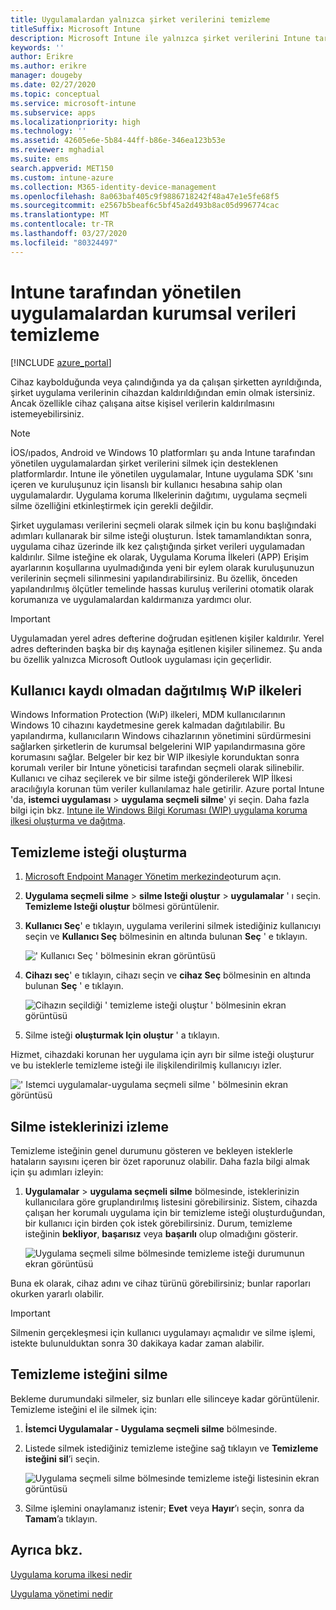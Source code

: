 ```yaml
---
title: Uygulamalardan yalnızca şirket verilerini temizleme
titleSuffix: Microsoft Intune
description: Microsoft Intune ile yalnızca şirket verilerini Intune tarafından yönetilen uygulamalardan seçerek silmeyi öğrenin.
keywords: ''
author: Erikre
ms.author: erikre
manager: dougeby
ms.date: 02/27/2020
ms.topic: conceptual
ms.service: microsoft-intune
ms.subservice: apps
ms.localizationpriority: high
ms.technology: ''
ms.assetid: 42605e6e-5b84-44ff-b86e-346ea123b53e
ms.reviewer: mghadial
ms.suite: ems
search.appverid: MET150
ms.custom: intune-azure
ms.collection: M365-identity-device-management
ms.openlocfilehash: 8a063baf405c9f9886718242f48a47e1e5fe68f5
ms.sourcegitcommit: e2567b5beaf6c5bf45a2d493b8ac05d996774cac
ms.translationtype: MT
ms.contentlocale: tr-TR
ms.lasthandoff: 03/27/2020
ms.locfileid: "80324497"
---
```

# <a name="how-to-wipe-only-corporate-data-from-intune-managed-apps"></a>Intune tarafından yönetilen uygulamalardan kurumsal verileri temizleme

[!INCLUDE [azure_portal](../includes/azure_portal.md)]

Cihaz kaybolduğunda veya çalındığında ya da çalışan şirketten ayrıldığında, şirket uygulama verilerinin cihazdan kaldırıldığından emin olmak istersiniz. Ancak özellikle cihaz çalışana aitse kişisel verilerin kaldırılmasını istemeyebilirsiniz.

>[!NOTE]
> İOS/ıpados, Android ve Windows 10 platformları şu anda Intune tarafından yönetilen uygulamalardan şirket verilerini silmek için desteklenen platformlardır. Intune ile yönetilen uygulamalar, Intune uygulama SDK 'sını içeren ve kuruluşunuz için lisanslı bir kullanıcı hesabına sahip olan uygulamalardır. Uygulama koruma Ilkelerinin dağıtımı, uygulama seçmeli silme özelliğini etkinleştirmek için gerekli değildir.

Şirket uygulaması verilerini seçmeli olarak silmek için bu konu başlığındaki adımları kullanarak bir silme isteği oluşturun. İstek tamamlandıktan sonra, uygulama cihaz üzerinde ilk kez çalıştığında şirket verileri uygulamadan kaldırılır. Silme isteğine ek olarak, Uygulama Koruma İlkeleri (APP) Erişim ayarlarının koşullarına uyulmadığında yeni bir eylem olarak kuruluşunuzun verilerinin seçmeli silinmesini yapılandırabilirsiniz. Bu özellik, önceden yapılandırılmış ölçütler temelinde hassas kuruluş verilerini otomatik olarak korumanıza ve uygulamalardan kaldırmanıza yardımcı olur.

>[!IMPORTANT]
> Uygulamadan yerel adres defterine doğrudan eşitlenen kişiler kaldırılır. Yerel adres defterinden başka bir dış kaynağa eşitlenen kişiler silinemez. Şu anda bu özellik yalnızca Microsoft Outlook uygulaması için geçerlidir.

## <a name="deployed-wip-policies-without-user-enrollment"></a>Kullanıcı kaydı olmadan dağıtılmış WıP ilkeleri
Windows Information Protection (WıP) ilkeleri, MDM kullanıcılarının Windows 10 cihazını kaydetmesine gerek kalmadan dağıtılabilir. Bu yapılandırma, kullanıcıların Windows cihazlarının yönetimini sürdürmesini sağlarken şirketlerin de kurumsal belgelerini WIP yapılandırmasına göre korumasını sağlar. Belgeler bir kez bir WIP ilkesiyle korunduktan sonra korumalı veriler bir Intune yöneticisi tarafından seçmeli olarak silinebilir. Kullanıcı ve cihaz seçilerek ve bir silme isteği gönderilerek WIP İlkesi aracılığıyla korunan tüm veriler kullanılamaz hale getirilir. Azure portal Intune 'da, **istemci uygulaması** > **uygulama seçmeli silme**' yi seçin. Daha fazla bilgi için bkz. [Intune ile Windows Bilgi Koruması (WIP) uygulama koruma ilkesi oluşturma ve dağıtma](windows-information-protection-policy-create.md).

## <a name="create-a-wipe-request"></a>Temizleme isteği oluşturma

1. [Microsoft Endpoint Manager Yönetim merkezinde](https://go.microsoft.com/fwlink/?linkid=2109431)oturum açın.
2. **Uygulama seçmeli silme** > **silme Isteği oluştur** > **uygulamalar** ' ı seçin.<br>
   **Temizleme Isteği oluştur** bölmesi görüntülenir.
3. **Kullanıcı Seç**' e tıklayın, uygulama verilerini silmek istediğiniz kullanıcıyı seçin ve **Kullanıcı Seç** bölmesinin en altında bulunan **Seç** ' e tıklayın.

    ![' Kullanıcı Seç ' bölmesinin ekran görüntüsü](./media/apps-selective-wipe/apps-selective-wipe-01.png)

4. **Cihazı seç**' e tıklayın, cihazı seçin ve **cihaz Seç** bölmesinin en altında bulunan **Seç** ' e tıklayın.

    ![Cihazın seçildiği ' temizleme isteği oluştur ' bölmesinin ekran görüntüsü](./media/apps-selective-wipe/apps-selective-wipe-02.png)

5. Silme isteği **oluşturmak Için oluştur** ' a tıklayın.

Hizmet, cihazdaki korunan her uygulama için ayrı bir silme isteği oluşturur ve bu isteklerle temizleme isteği ile ilişkilendirilmiş kullanıcıyı izler.

   ![' Istemci uygulamalar-uygulama seçmeli silme ' bölmesinin ekran görüntüsü](./media/apps-selective-wipe/apps-selective-wipe-03.png)

## <a name="monitor-your-wipe-requests"></a>Silme isteklerinizi izleme

Temizleme isteğinin genel durumunu gösteren ve bekleyen isteklerle hataların sayısını içeren bir özet raporunuz olabilir. Daha fazla bilgi almak için şu adımları izleyin:

1. **Uygulamalar** > **uygulama seçmeli silme** bölmesinde, isteklerinizin kullanıcılara göre gruplandırılmış listesini görebilirsiniz. Sistem, cihazda çalışan her korumalı uygulama için bir temizleme isteği oluşturduğundan, bir kullanıcı için birden çok istek görebilirsiniz. Durum, temizleme isteğinin **bekliyor**, **başarısız** veya **başarılı** olup olmadığını gösterir.

    ![Uygulama seçmeli silme bölmesinde temizleme isteği durumunun ekran görüntüsü](./media/apps-selective-wipe/wipe-request-status-1.png)

Buna ek olarak, cihaz adını ve cihaz türünü görebilirsiniz; bunlar raporları okurken yararlı olabilir.

>[!IMPORTANT]
> Silmenin gerçekleşmesi için kullanıcı uygulamayı açmalıdır ve silme işlemi, istekte bulunulduktan sonra 30 dakikaya kadar zaman alabilir.

## <a name="delete-a-wipe-request"></a>Temizleme isteğini silme

Bekleme durumundaki silmeler, siz bunları elle silinceye kadar görüntülenir. Temizleme isteğini el ile silmek için:

1. **İstemci Uygulamalar - Uygulama seçmeli silme** bölmesinde.

2. Listede silmek istediğiniz temizleme isteğine sağ tıklayın ve **Temizleme isteğini sil**’i seçin.

    ![Uygulama seçmeli silme bölmesinde temizleme isteği listesinin ekran görüntüsü](./media/apps-selective-wipe/delete-wipe-request.png)

3. Silme işlemini onaylamanız istenir; **Evet** veya **Hayır**’ı seçin, sonra da **Tamam**’a tıklayın.

## <a name="see-also"></a>Ayrıca bkz.
[Uygulama koruma ilkesi nedir](app-protection-policy.md)

[Uygulama yönetimi nedir](app-management.md)
